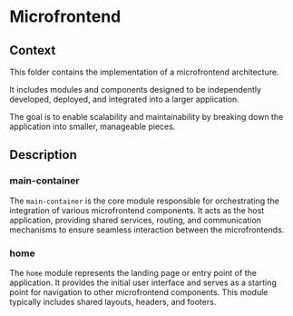 # Microfrontend

## Context

This folder contains the implementation of a microfrontend architecture.

It includes modules and components designed to be independently developed, deployed, and integrated into a larger application.

The goal is to enable scalability and maintainability by breaking down the application into smaller, manageable pieces.

## Description

### main-container

The `main-container` is the core module responsible for orchestrating the integration of various microfrontend components. It acts as the host application, providing shared services, routing, and communication mechanisms to ensure seamless interaction between the microfrontends.

### home

The `home` module represents the landing page or entry point of the application. It provides the initial user interface and serves as a starting point for navigation to other microfrontend components. This module typically includes shared layouts, headers, and footers.
